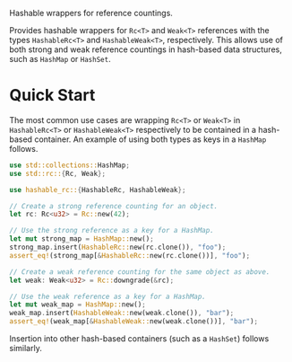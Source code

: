 Hashable wrappers for reference countings.

Provides hashable wrappers for `Rc<T>` and `Weak<T>` references
with the types `HashableRc<T>` and `HashableWeak<T>`,
respectively. This allows use of both strong and weak reference
countings in hash-based data structures, such as `HashMap` or
`HashSet`.

# Quick Start

The most common use cases are wrapping `Rc<T>` or `Weak<T>` in
`HashableRc<T>` or `HashableWeak<T>` respectively to be 
contained in a hash-based container. An example of using both types
as keys in a `HashMap` follows.

```rust
use std::collections::HashMap;
use std::rc::{Rc, Weak};

use hashable_rc::{HashableRc, HashableWeak};

// Create a strong reference counting for an object.
let rc: Rc<u32> = Rc::new(42);

// Use the strong reference as a key for a HashMap.
let mut strong_map = HashMap::new();
strong_map.insert(HashableRc::new(rc.clone()), "foo");
assert_eq!(strong_map[&HashableRc::new(rc.clone())], "foo");

// Create a weak reference counting for the same object as above.
let weak: Weak<u32> = Rc::downgrade(&rc);

// Use the weak reference as a key for a HashMap.
let mut weak_map = HashMap::new();
weak_map.insert(HashableWeak::new(weak.clone()), "bar");
assert_eq!(weak_map[&HashableWeak::new(weak.clone())], "bar");
```

Insertion into other hash-based containers (such as a `HashSet`)
follows similarly.